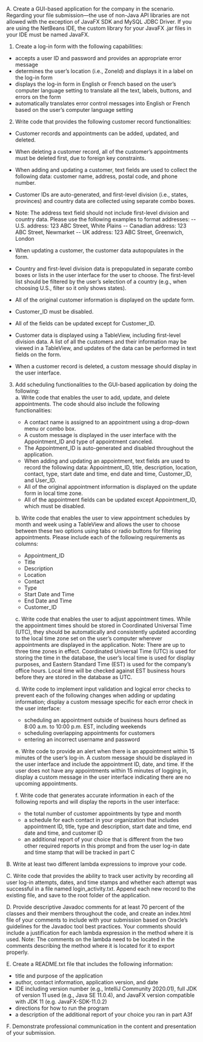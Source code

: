 A. Create a GUI-based application for the company in the scenario. Regarding your file submission—the use of non-Java API libraries are not allowed with the exception of JavaFX SDK and MySQL JDBC Driver. If you are using the NetBeans IDE, the custom library for your JavaFX .jar files in your IDE must be named JavaFX.
1. Create a log-in form with the following capabilities:
  - accepts a user ID and password and provides an appropriate error message
  - determines the user’s location (i.e., ZoneId) and displays it in a label on the log-in form
  - displays the log-in form in English or French based on the user’s computer language setting to translate all the text, labels, buttons, and errors on the form
  - automatically translates error control messages into English or French based on the user’s computer language setting
 
2. Write code that provides the following customer record functionalities:
  - Customer records and appointments can be added, updated, and deleted.
  - When deleting a customer record, all of the customer’s appointments must be deleted first, due to foreign key constraints.
  - When adding and updating a customer, text fields are used to collect the following data: customer name, address, postal code, and phone number.
  - Customer IDs are auto-generated, and first-level division (i.e., states, provinces) and country data are collected using separate combo boxes.
 
  - Note: The address text field should not include first-level division and country data. Please use the following examples to format addresses:
-- U.S. address: 123 ABC Street, White Plains
-- Canadian address: 123 ABC Street, Newmarket
-- UK address: 123 ABC Street, Greenwich, London
 
  - When updating a customer, the customer data autopopulates in the form.
  - Country and first-level division data is prepopulated in separate combo boxes or lists in the user interface for the user to choose. The first-level list should be filtered by the user’s selection of a country (e.g., when choosing U.S., filter so it only shows states).
  - All of the original customer information is displayed on the update form.
  - Customer_ID must be disabled.
  - All of the fields can be updated except for Customer_ID.
  - Customer data is displayed using a TableView, including first-level division data. A list of all the customers and their information may be viewed in a TableView, and updates of the data can be performed in text fields on the form.
  - When a customer record is deleted, a custom message should display in the user interface.
 
3. Add scheduling functionalities to the GUI-based application by doing the following:  
  a. Write code that enables the user to add, update, and delete appointments. The code should also include the following functionalities:
    - A contact name is assigned to an appointment using a drop-down menu or combo box.
    - A custom message is displayed in the user interface with the Appointment_ID and type of appointment canceled.
    - The Appointment_ID is auto-generated and disabled throughout the application.
    - When adding and updating an appointment, text fields are used to record the following data: Appointment_ID, title, description, location, contact, type, start date and time, end date and time, Customer_ID, and User_ID.
    - All of the original appointment information is displayed on the update form in local time zone.
    - All of the appointment fields can be updated except Appointment_ID, which must be disabled.
    
    b. Write code that enables the user to view appointment schedules by month and week using a TableView and allows the user to choose between these two options using tabs or radio buttons for filtering appointments. Please include each of the following requirements as columns:
    - Appointment_ID
    - Title
    - Description
    - Location
    - Contact
    - Type
    - Start Date and Time
    - End Date and Time
    - Customer_ID
    
    c. Write code that enables the user to adjust appointment times. While the appointment times should be stored in Coordinated Universal Time (UTC), they should be automatically and consistently updated according to the local time zone set on the user’s computer wherever appointments are displayed in the application.
    Note: There are up to three time zones in effect. Coordinated Universal Time (UTC) is used for storing the time in the database, the user’s local time is used for display purposes, and Eastern Standard Time (EST) is used for the company’s office hours. Local time will be checked against EST business hours before they are stored in the database as UTC.
    
    d. Write code to implement input validation and logical error checks to prevent each of the following changes when adding or updating information; display a custom message specific for each error check in the user interface:
    - scheduling an appointment outside of business hours defined as 8:00 a.m. to 10:00 p.m. EST, including weekends
    - scheduling overlapping appointments for customers
    - entering an incorrect username and password
    
    e. Write code to provide an alert when there is an appointment within 15 minutes of the user’s log-in. A custom message should be displayed in the user interface and include the appointment ID, date, and time. If the user does not have any appointments within 15 minutes of logging in, display a custom message in the user interface indicating there are no upcoming appointments.
    
    f. Write code that generates accurate information in each of the following reports and will display the reports in the user interface: 
    - the total number of customer appointments by type and month
    - a schedule for each contact in your organization that includes appointment ID, title, type and description, start date and time, end date and time, and customer ID
    - an additional report of your choice that is different from the two other required reports in this prompt and from the user log-in date and time stamp that will be tracked in part C
 
B. Write at least two different lambda expressions to improve your code.
 
C. Write code that provides the ability to track user activity by recording all user log-in attempts, dates, and time stamps and whether each attempt was successful in a file named login_activity.txt. Append each new record to the existing file, and save to the root folder of the application.
 
D. Provide descriptive Javadoc comments for at least 70 percent of the classes and their members throughout the code, and create an index.html file of your comments to include with your submission based on Oracle’s guidelines for the Javadoc tool best practices. Your comments should include a justification for each lambda expression in the method where it is used.
Note: The comments on the lambda need to be located in the comments describing the method where it is located for it to export properly.
 
E. Create a README.txt file that includes the following information:
  - title and purpose of the application
  - author, contact information, application version, and date
  - IDE including version number (e.g., IntelliJ Community 2020.01), full JDK of version 11 used (e.g., Java SE 11.0.4), and JavaFX version compatible with JDK 11 (e.g. JavaFX-SDK-11.0.2)
  - directions for how to run the program
  - a description of the additional report of your choice you ran in part A3f
 
F. Demonstrate professional communication in the content and presentation of your submission.

